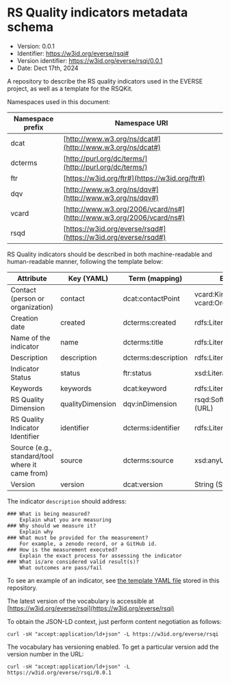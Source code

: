 # RS Quality indicators metadata schema
- Version: 0.0.1
- Identifier: https://w3id.org/everse/rsqi#
- Version identifier: https://w3id.org/everse/rsqi/0.0.1
- Date: Dect 17th, 2024


A repository to describe the RS quality indicators used in the EVERSE project, as well as a template for the RSQKit.

Namespaces used in this document:

| Namespace prefix | Namespace URI |
|---|---|
|dcat|[http://www.w3.org/ns/dcat#](http://www.w3.org/ns/dcat#)|
|dcterms|[http://purl.org/dc/terms/](http://purl.org/dc/terms/)|
|ftr|[https://w3id.org/ftr#](https://w3id.org/ftr#)|
|dqv|[http://www.w3.org/ns/dqv#](http://www.w3.org/ns/dqv#)|
|vcard|[http://www.w3.org/2006/vcard/ns#](http://www.w3.org/2006/vcard/ns#)|
|rsqd|[https://w3id.org/everse/rsqd#](https://w3id.org/everse/rsqd#)|


RS Quality indicators should be described in both machine-readable and human-readable manner, following the template below:

| Attribute | Key (YAML) | Term (mapping) | Expected value |
|---|---|---|---|
| Contact (person or organization) | contact | dcat:contactPoint | vcard:Kind (vcard:Individual or vcard:Organization) |
| Creation date | created | dcterms:created | rdfs:Literal (String) |
| Name of the indicator | name | dcterms:title | rdfs:Literal (String)|
| Description | description | dcterms:description | rdfs:Literal (String)|
| Indicator Status | status | ftr:status | xsd:Literal (String)|
| Keywords | keywords | dcat:keyword | rdfs:Literal (String)|
| RS Quality Dimension  | qualityDimension | dqv:inDimension | rsqd:SoftwareQualityDimension (URL) |
| RS Quality Indicator Identifier | identifier | dcterms:identifier | rdfs:Literal (String) |
| Source (e.g., standard/tool where it came from) | source | dcterms:source | xsd:anyURI (URL) |
| Version | version | dcat:version | String (String)|

The indicator `description` should address:
```
### What is being measured?
    Explain what you are measuring
### Why should we measure it?
    Explain why
### What must be provided for the measurement? 
    For example, a zenodo record, or a GitHub id.
### How is the measurement executed?
    Explain the exact process for assessing the indicator
### What is/are considered valid result(s)?
    What outcomes are pass/fail
```

To see an example of an indicator, see [the template YAML file](./indicators_template.yaml) stored in this repository.

The latest version of the vocabulary is accessible at [https://w3id.org/everse/rsqi](https://w3id.org/everse/rsqi)

To obtain the JSON-LD context, just perform content negotiation as follows:

```
curl -sH "accept:application/ld+json" -L https://w3id.org/everse/rsqi
```

The vocabulary has versioning enabled. To get a particular version add the version number in the URL:

```
curl -sH "accept:application/ld+json" -L https://w3id.org/everse/rsqi/0.0.1
```

